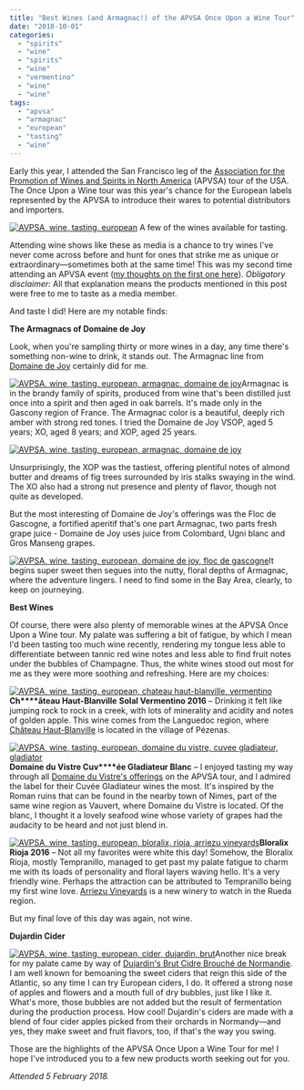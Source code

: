 ```yaml
---
title: "Best Wines (and Armagnac!) of the APVSA Once Upon a Wine Tour"
date: "2018-10-01"
categories:
  - "spirits"
  - "wine"
  - "spirits"
  - "wine"
  - "vermentino"
  - "wine"
  - "wine"
tags:
  - "apvsa"
  - "armagnac"
  - "european"
  - "tasting"
  - "wine"
---
```


Early this year, I attended the San Francisco leg of the [Association for the Promotion of Wines and Spirits in North America](https://apvsa.ca/) (APVSA) tour of the USA. The Once Upon a Wine tour was this year's chance for the European labels represented by the APVSA to introduce their wares to potential distributors and importers.




<div class="caption">

[![AVPSA, wine, tasting, european](http://s3.amazonaws.com/thegourmez-wpmedia/2018/09/IMG_20180205_133511_1-500x370.jpg)](http://s3.amazonaws.com/thegourmez-wpmedia/2018/09/IMG_20180205_133511_1.jpg) A few of the wines available for tasting.</div>


Attending wine shows like these as media is a chance to try wines I've never come across before and hunt for ones that strike me as unique or extraordinary—sometimes both at the same time! This was my second time attending an APVSA event ([my thoughts on the first one here](http://thegourmez.com/2017/08/02/best-wines-on-the-apvsa-wine-not-tour/)). _Obligatory disclaimer:_ All that explanation means the products mentioned in this post were free to me to taste as a media member.

And taste I did! Here are my notable finds:

**The Armagnacs of Domaine de Joy**

Look, when you're sampling thirty or more wines in a day, any time there's something non-wine to drink, it stands out. The Armagnac line from [Domaine de Joy](http://www.domaine-joy.com/en/index.php) certainly did for me.

[![AVPSA, wine, tasting, european, armagnac, domaine de joy](http://s3.amazonaws.com/thegourmez-wpmedia/2018/09/IMG_20180205_145253-334x500.jpg)](http://s3.amazonaws.com/thegourmez-wpmedia/2018/09/IMG_20180205_145253.jpg)Armagnac is in the brandy family of spirits, produced from wine that's been distilled just once into a spirit and then aged in oak barrels. It's made only in the Gascony region of France. The Armagnac color is a beautiful, deeply rich amber with strong red tones. I tried the Domaine de Joy VSOP, aged 5 years; XO, aged 8 years; and XOP, aged 25 years.

[![AVPSA, wine, tasting, european, armagnac, domaine de joy](http://s3.amazonaws.com/thegourmez-wpmedia/2018/09/IMG_20180205_145258-375x500.jpg)](http://s3.amazonaws.com/thegourmez-wpmedia/2018/09/IMG_20180205_145258.jpg)

Unsurprisingly, the XOP was the tastiest, offering plentiful notes of almond butter and dreams of fig trees surrounded by iris stalks swaying in the wind. The XO also had a strong nut presence and plenty of flavor, though not quite as developed.

But the most interesting of Domaine de Joy's offerings was the Floc de Gascogne, a fortified aperitif that's one part Armagnac, two parts fresh grape juice - Domaine de Joy uses juice from Colombard, Ugni blanc and Gros Manseng grapes.

[![AVPSA, wine, tasting, european, domaine de joy, floc de gascogne](http://s3.amazonaws.com/thegourmez-wpmedia/2018/09/IMG_20180205_145409_1-375x500.jpg)](http://s3.amazonaws.com/thegourmez-wpmedia/2018/09/IMG_20180205_145409_1.jpg)It begins super sweet then segues into the nutty, floral depths of Armagnac, where the adventure lingers. I need to find some in the Bay Area, clearly, to keep on journeying.

**Best Wines**

Of course, there were also plenty of memorable wines at the APVSA Once Upon a Wine tour. My palate was suffering a bit of fatigue, by which I mean I'd been tasting too much wine recently, rendering my tongue less able to differentiate between tannic red wine notes and less able to find fruit notes under the bubbles of Champagne. Thus, the white wines stood out most for me as they were more soothing and refreshing. Here are my choices:

[![AVPSA, wine, tasting, european, chateau haut-blanville, vermentino](http://s3.amazonaws.com/thegourmez-wpmedia/2018/09/IMG_20180205_140520-338x500.jpg)](http://s3.amazonaws.com/thegourmez-wpmedia/2018/09/IMG_20180205_140520.jpg)**Ch****âteau Haut-Blanville** **Solal Vermentino 2016** – Drinking it felt like jumping rock to rock in a creek, with lots of minerality and acidity and notes of golden apple. This wine comes from the Languedoc region, where [Château Haut-Blanville](https://www.blanville.com/en/wines/les-collections/) is located in the village of Pézenas.

[![AVPSA, wine, tasting, european, domaine du vistre, cuvee gladiateur, gladiator](http://s3.amazonaws.com/thegourmez-wpmedia/2018/09/IMG_20180205_141457-375x500.jpg)](http://s3.amazonaws.com/thegourmez-wpmedia/2018/09/IMG_20180205_141457.jpg)**Domaine du Vistre Cuv****ée Gladiateur Blanc** – I enjoyed tasting my way through all [Domaine du Vistre's offerings](http://www.domaineduvistre.com/home) on the APVSA tour, and I admired the label for their Cuvée Gladiateur wines the most. It's inspired by the Roman ruins that can be found in the nearby town of Nimes, part of the same wine region as Vauvert, where Domaine du Vistre is located. Of the blanc, I thought it a lovely seafood wine whose variety of grapes had the audacity to be heard and not just blend in.

[![AVPSA, wine, tasting, european, bloralix, rioja, arriezu vineyards](http://s3.amazonaws.com/thegourmez-wpmedia/2018/09/IMG_20180205_143238-356x500.jpg)](http://s3.amazonaws.com/thegourmez-wpmedia/2018/09/IMG_20180205_143238.jpg)**Bloralix Rioja 2016** – Not all my favorites were white this day! Somehow, the Bloralix Rioja, mostly Tempranillo, managed to get past my palate fatigue to charm me with its loads of personality and floral layers waving hello. It's a very friendly wine. Perhaps the attraction can be attributed to Tempranillo being my first wine love. [Arriezu Vineyards](http://www.arriezuvineyards.com/en/index.php) is a new winery to watch in the Rueda region.

But my final love of this day was again, not wine.

**Dujardin Cider**

[![AVPSA, wine, tasting, european, cider, dujardin, brut](http://s3.amazonaws.com/thegourmez-wpmedia/2018/09/IMG_20180205_134536-332x500.jpg)](http://s3.amazonaws.com/thegourmez-wpmedia/2018/09/IMG_20180205_134536.jpg)Another nice break for my palate came by way of [Dujardin's Brut Cidre Brouché de Normandie](http://www.cidres-dujardin.fr/ang/ciders.html). I am well known for bemoaning the sweet ciders that reign this side of the Atlantic, so any time I can try European ciders, I do. It offered a strong nose of apples and flowers and a mouth full of dry bubbles, just like I like it. What's more, those bubbles are not added but the result of fermentation during the production process. How cool! Dujardin's ciders are made with a blend of four cider apples picked from their orchards in Normandy—and yes, they make sweet and fruit flavors, too, if that's the way you swing.

Those are the highlights of the APVSA Once Upon a Wine Tour for me! I hope I've introduced you to a few new products worth seeking out for you.

_Attended 5 February 2018._
